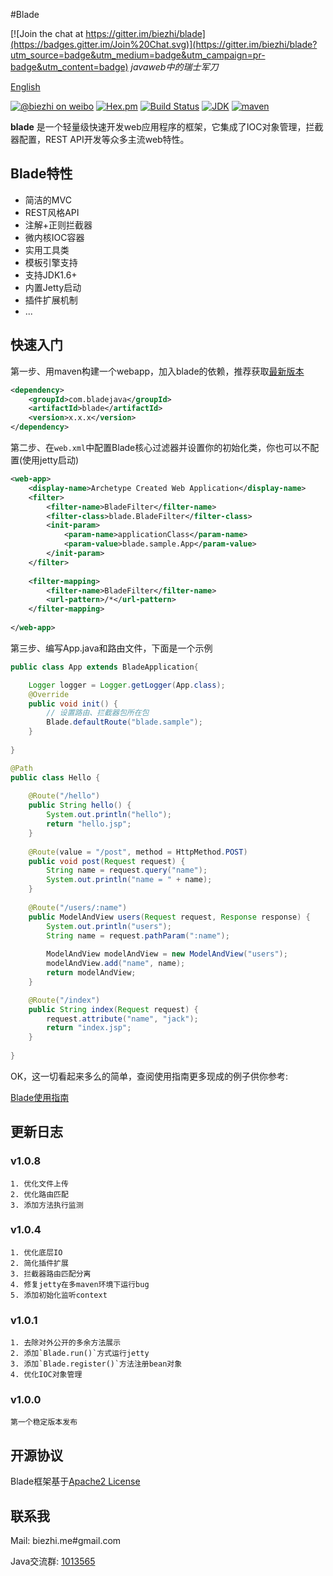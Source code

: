 #Blade

[![Join the chat at https://gitter.im/biezhi/blade](https://badges.gitter.im/Join%20Chat.svg)](https://gitter.im/biezhi/blade?utm_source=badge&utm_medium=badge&utm_campaign=pr-badge&utm_content=badge)
*javaweb中的瑞士军刀*

[English](https://github.com/biezhi/blade/blob/master/README_EN.md)

[![@biezhi on weibo](https://img.shields.io/badge/weibo-%40biezhi-red.svg)](http://weibo.com/u/5238733773)
[![Hex.pm](https://img.shields.io/hexpm/l/plug.svg)](https://github.com/biezhi/blade/blob/master/license.txt)
[![Build Status](https://api.travis-ci.org/biezhi/blade.svg?branch=master)](https://travis-ci.org/biezhi/blade)
[![JDK](http://img.shields.io/badge/JDK-v1.6+-blue.svg)](http://www.oracle.com/technetwork/java/javase/downloads/index.html)
[![maven](https://img.shields.io/maven-central/v/com.bladejava/blade.svg)](http://search.maven.org/#search%7Cga%7C1%7Cg%3A%22com.bladejava%22)

**blade** 是一个轻量级快速开发web应用程序的框架，它集成了IOC对象管理，拦截器配置，REST API开发等众多主流web特性。

## Blade特性

+ 简洁的MVC
+ REST风格API
+ 注解+正则拦截器
+ 微内核IOC容器
+ 实用工具类
+ 模板引擎支持
+ 支持JDK1.6+
+ 内置Jetty启动
+ 插件扩展机制
+ ...

## 快速入门
第一步、用maven构建一个webapp，加入blade的依赖，推荐获取[最新版本](http://search.maven.org/#search%7Cga%7C1%7Cg%3A%22com.bladejava%22)

```xml
<dependency>
	<groupId>com.bladejava</groupId>
	<artifactId>blade</artifactId>
	<version>x.x.x</version>
</dependency>
```
	
第二步、在`web.xml`中配置Blade核心过滤器并设置你的初始化类，你也可以不配置(使用jetty启动)
	
```xml
<web-app>
	<display-name>Archetype Created Web Application</display-name>
	<filter>
		<filter-name>BladeFilter</filter-name>
		<filter-class>blade.BladeFilter</filter-class>
		<init-param>
			<param-name>applicationClass</param-name>
			<param-value>blade.sample.App</param-value>
		</init-param>
	</filter>
	
	<filter-mapping>
		<filter-name>BladeFilter</filter-name>
		<url-pattern>/*</url-pattern>
	</filter-mapping>
	
</web-app>
```

第三步、编写App.java和路由文件，下面是一个示例

```java
public class App extends BladeApplication{

	Logger logger = Logger.getLogger(App.class);
	@Override
	public void init() {
		// 设置路由、拦截器包所在包
		Blade.defaultRoute("blade.sample");
	}
	
}
```

	
```java
@Path
public class Hello {
	
	@Route("/hello")
	public String hello() {
		System.out.println("hello");
		return "hello.jsp";
	}
		
	@Route(value = "/post", method = HttpMethod.POST)
	public void post(Request request) {
		String name = request.query("name");
		System.out.println("name = " + name);
	}
	
	@Route("/users/:name")
	public ModelAndView users(Request request, Response response) {
		System.out.println("users");
		String name = request.pathParam(":name");
		
		ModelAndView modelAndView = new ModelAndView("users");
		modelAndView.add("name", name);
		return modelAndView;
	}

	@Route("/index")
	public String index(Request request) {
		request.attribute("name", "jack");
		return "index.jsp";
	}
	
}
```
	
OK，这一切看起来多么的简单，查阅使用指南更多现成的例子供你参考:
  
[Blade使用指南](http://bladejava.com/doc/cn)
 
## 更新日志

### v1.0.8
	1. 优化文件上传
	2. 优化路由匹配
	3. 添加方法执行监测
	
### v1.0.4
	1. 优化底层IO
	2. 简化插件扩展
	3. 拦截器路由匹配分离
	4. 修复jetty在多maven环境下运行bug 
	5. 添加初始化监听context
		
### v1.0.1
	1. 去除对外公开的多余方法展示
	2. 添加`Blade.run()`方式运行jetty
	3. 添加`Blade.register()`方法注册bean对象
	4. 优化IOC对象管理

### v1.0.0
	第一个稳定版本发布

## 开源协议
Blade框架基于[Apache2 License](https://github.com/biezhi/blade/blob/master/license.txt)

## 联系我
Mail: biezhi.me#gmail.com

Java交流群: [1013565](http://shang.qq.com/wpa/qunwpa?idkey=932642920a5c0ef5f1ae902723c4f168c58ea63f3cef1139e30d68145d3b5b2f)


